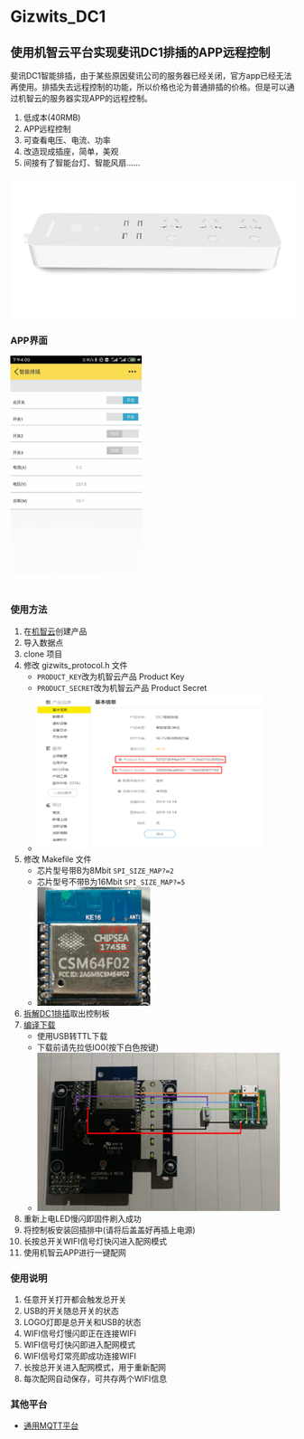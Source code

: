 # Gizwits_DC1
## 使用机智云平台实现斐讯DC1排插的APP远程控制

斐讯DC1智能排插，由于某些原因斐讯公司的服务器已经关闭，官方app已经无法再使用。排插失去远程控制的功能，所以价格也沦为普通排插的价格。但是可以通过机智云的服务器实现APP的远程控制。

1. 低成本(40RMB)
2. APP远程控制
3. 可查看电压、电流、功率
4. 改造现成插座，简单，美观
5. 间接有了智能台灯、智能风扇......
   

<img src="./image/DC1.png"> 

### APP界面
<img src="./image/APP界面.jpg"  height="410" width="233"> 

### 使用方法
1. 在[机智云](https://dev.gizwits.com/zh-cn/developer/)创建产品
2. 导入数据点
3. clone 项目
4. 修改 gizwits_protocol.h 文件
    * `PRODUCT_KEY`改为机智云产品 Product Key
    * `PRODUCT_SECRET`改为机智云产品 Product Secret
    * <img src="./image/机智云产品信息.png"  height="280" width="400"> 
5. 修改 Makefile 文件
    * 芯片型号带B为8Mbit  `SPI_SIZE_MAP?=2`
    * 芯片型号不带B为16Mbit  `SPI_SIZE_MAP?=5`
    * <img src="./image/型号图.jpg"  height="210" width="200"> 
6. [拆解DC1排插](https://github.com/HoGC/phicomm_dc1-esphome/tree/master/cookbook)取出控制板
7. [编译下载](https://wiki.ai-thinker.com/esp8266)
    * 使用USB转TTL下载
    * 下载前请先拉低IO0(按下白色按键)
    * <img src="./image/下载链接图.png"  height="280" width="430"> 
8. 重新上电LED慢闪即固件刷入成功
9. 将控制板安装回插排中(请将后盖盖好再插上电源)
10. 长按总开关WIFI信号灯快闪进入配网模式
11. 使用机智云APP进行一键配网

### 使用说明
1. 任意开关打开都会触发总开关
2. USB的开关随总开关的状态
3. LOGO灯即是总开关和USB的状态
6. WIFI信号灯慢闪即正在连接WIFI
7. WIFI信号灯快闪即进入配网模式
8. WIFI信号灯常亮即成功连接WIFI 
7. 长按总开关进入配网模式，用于重新配网
8. 每次配网自动保存，可共存两个WIFI信息

### 其他平台
* [通用MQTT平台](https://github.com/HoGC/ESP8266_MQTT_DC1)
